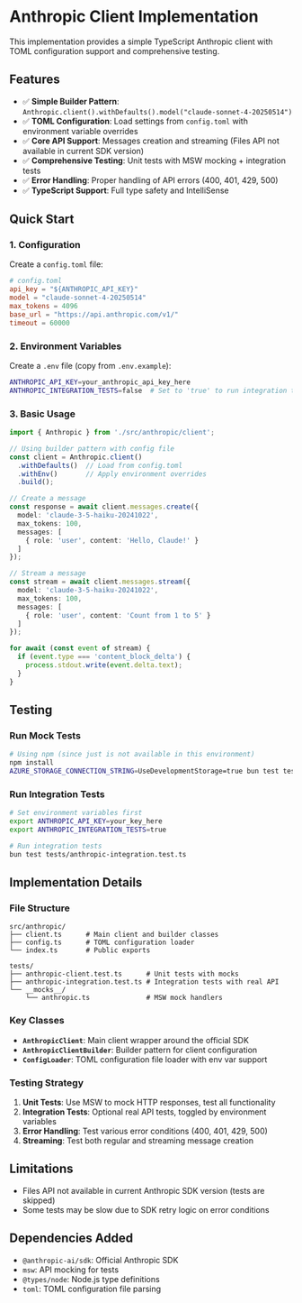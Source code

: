 # Anthropic Client Implementation

This implementation provides a simple TypeScript Anthropic client with TOML configuration support and comprehensive testing.

## Features

- ✅ **Simple Builder Pattern**: `Anthropic.client().withDefaults().model("claude-sonnet-4-20250514")`
- ✅ **TOML Configuration**: Load settings from `config.toml` with environment variable overrides
- ✅ **Core API Support**: Messages creation and streaming (Files API not available in current SDK version)
- ✅ **Comprehensive Testing**: Unit tests with MSW mocking + integration tests
- ✅ **Error Handling**: Proper handling of API errors (400, 401, 429, 500)
- ✅ **TypeScript Support**: Full type safety and IntelliSense

## Quick Start

### 1. Configuration

Create a `config.toml` file:

```toml
# config.toml
api_key = "${ANTHROPIC_API_KEY}"
model = "claude-sonnet-4-20250514"
max_tokens = 4096
base_url = "https://api.anthropic.com/v1/"
timeout = 60000
```

### 2. Environment Variables

Create a `.env` file (copy from `.env.example`):

```bash
ANTHROPIC_API_KEY=your_anthropic_api_key_here
ANTHROPIC_INTEGRATION_TESTS=false  # Set to 'true' to run integration tests
```

### 3. Basic Usage

```typescript
import { Anthropic } from './src/anthropic/client';

// Using builder pattern with config file
const client = Anthropic.client()
  .withDefaults()  // Load from config.toml
  .withEnv()       // Apply environment overrides
  .build();

// Create a message
const response = await client.messages.create({
  model: 'claude-3-5-haiku-20241022',
  max_tokens: 100,
  messages: [
    { role: 'user', content: 'Hello, Claude!' }
  ]
});

// Stream a message
const stream = await client.messages.stream({
  model: 'claude-3-5-haiku-20241022',
  max_tokens: 100,
  messages: [
    { role: 'user', content: 'Count from 1 to 5' }
  ]
});

for await (const event of stream) {
  if (event.type === 'content_block_delta') {
    process.stdout.write(event.delta.text);
  }
}
```

## Testing

### Run Mock Tests
```bash
# Using npm (since just is not available in this environment)
npm install
AZURE_STORAGE_CONNECTION_STRING=UseDevelopmentStorage=true bun test tests/anthropic-client.test.ts
```

### Run Integration Tests
```bash
# Set environment variables first
export ANTHROPIC_API_KEY=your_key_here
export ANTHROPIC_INTEGRATION_TESTS=true

# Run integration tests
bun test tests/anthropic-integration.test.ts
```

## Implementation Details

### File Structure
```
src/anthropic/
├── client.ts      # Main client and builder classes
├── config.ts      # TOML configuration loader
└── index.ts       # Public exports

tests/
├── anthropic-client.test.ts      # Unit tests with mocks
├── anthropic-integration.test.ts # Integration tests with real API
└── __mocks__/
    └── anthropic.ts              # MSW mock handlers
```

### Key Classes

- **`AnthropicClient`**: Main client wrapper around the official SDK
- **`AnthropicClientBuilder`**: Builder pattern for client configuration
- **`ConfigLoader`**: TOML configuration file loader with env var support

### Testing Strategy

1. **Unit Tests**: Use MSW to mock HTTP responses, test all functionality
2. **Integration Tests**: Optional real API tests, toggled by environment variables
3. **Error Handling**: Test various error conditions (400, 401, 429, 500)
4. **Streaming**: Test both regular and streaming message creation

## Limitations

- Files API not available in current Anthropic SDK version (tests are skipped)
- Some tests may be slow due to SDK retry logic on error conditions

## Dependencies Added

- `@anthropic-ai/sdk`: Official Anthropic SDK
- `msw`: API mocking for tests
- `@types/node`: Node.js type definitions
- `toml`: TOML configuration file parsing